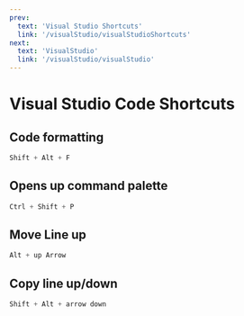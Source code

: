```yaml
---
prev:
  text: 'Visual Studio Shortcuts'
  link: '/visualStudio/visualStudioShortcuts'
next:
  text: 'VisualStudio'
  link: '/visualStudio/visualStudio'
---
```

# Visual Studio Code Shortcuts
## Code formatting
```ps1
Shift + Alt + F
```

## Opens up command palette
```ps1
Ctrl + Shift + P
```
 
## Move Line up
```ps1
Alt + up Arrow
```

## Copy line up/down
```ps1
Shift + Alt + arrow down 
```
